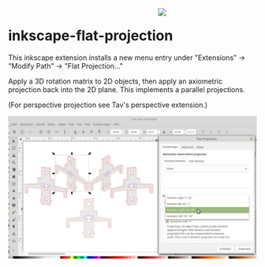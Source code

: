 <img align="right" src="https://raw.githubusercontent.com/jnweiger/inkscape-flat-projection/master/doc/wheel32.png" width="200" />

# inkscape-flat-projection

This inkscape extension installs a new menu entry under "Extensions" -> "Modify Path" -> "Flat Projection..."

Apply a 3D rotation matrix to 2D objects, then apply an axiometric projection back into the 2D plane.
This implements a parallel projections.

(For perspective projection see Tav's perspective extension.)

![first success](doc/standard-projections.png)
